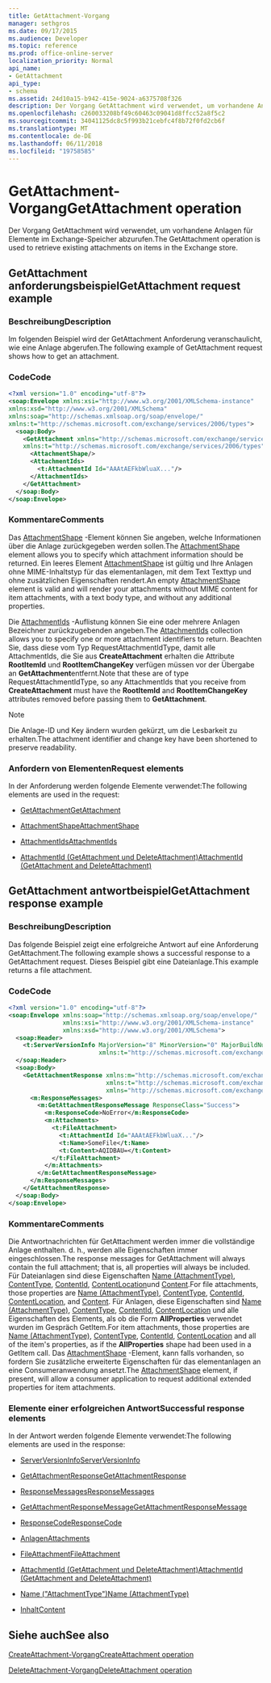 ```yaml
---
title: GetAttachment-Vorgang
manager: sethgros
ms.date: 09/17/2015
ms.audience: Developer
ms.topic: reference
ms.prod: office-online-server
localization_priority: Normal
api_name:
- GetAttachment
api_type:
- schema
ms.assetid: 24d10a15-b942-415e-9024-a6375708f326
description: Der Vorgang GetAttachment wird verwendet, um vorhandene Anlagen für Elemente im Exchange-Speicher abzurufen.
ms.openlocfilehash: c260033208bf49c60463c09041d8ffcc52a8f5c2
ms.sourcegitcommit: 34041125dc8c5f993b21cebfc4f8b72f0fd2cb6f
ms.translationtype: MT
ms.contentlocale: de-DE
ms.lasthandoff: 06/11/2018
ms.locfileid: "19758585"
---
```

# <a name="getattachment-operation"></a><span data-ttu-id="39c82-103">GetAttachment-Vorgang</span><span class="sxs-lookup"><span data-stu-id="39c82-103">GetAttachment operation</span></span>

<span data-ttu-id="39c82-104">Der Vorgang GetAttachment wird verwendet, um vorhandene Anlagen für Elemente im Exchange-Speicher abzurufen.</span><span class="sxs-lookup"><span data-stu-id="39c82-104">The GetAttachment operation is used to retrieve existing attachments on items in the Exchange store.</span></span>
  
## <a name="getattachment-request-example"></a><span data-ttu-id="39c82-105">GetAttachment anforderungsbeispiel</span><span class="sxs-lookup"><span data-stu-id="39c82-105">GetAttachment request example</span></span>

### <a name="description"></a><span data-ttu-id="39c82-106">Beschreibung</span><span class="sxs-lookup"><span data-stu-id="39c82-106">Description</span></span>

<span data-ttu-id="39c82-107">Im folgenden Beispiel wird der GetAttachment Anforderung veranschaulicht, wie eine Anlage abgerufen.</span><span class="sxs-lookup"><span data-stu-id="39c82-107">The following example of GetAttachment request shows how to get an attachment.</span></span>
  
### <a name="code"></a><span data-ttu-id="39c82-108">Code</span><span class="sxs-lookup"><span data-stu-id="39c82-108">Code</span></span>

```XML
<?xml version="1.0" encoding="utf-8"?>
<soap:Envelope xmlns:xsi="http://www.w3.org/2001/XMLSchema-instance"
xmlns:xsd="http://www.w3.org/2001/XMLSchema"
xmlns:soap="http://schemas.xmlsoap.org/soap/envelope/"
xmlns:t="http://schemas.microsoft.com/exchange/services/2006/types">
  <soap:Body>
    <GetAttachment xmlns="http://schemas.microsoft.com/exchange/services/2006/messages"
    xmlns:t="http://schemas.microsoft.com/exchange/services/2006/types">
      <AttachmentShape/>
      <AttachmentIds>
        <t:AttachmentId Id="AAAtAEFkbWluaX..."/>
      </AttachmentIds>
    </GetAttachment>
  </soap:Body>
</soap:Envelope>
```

### <a name="comments"></a><span data-ttu-id="39c82-109">Kommentare</span><span class="sxs-lookup"><span data-stu-id="39c82-109">Comments</span></span>

<span data-ttu-id="39c82-110">Das [AttachmentShape](attachmentshape.md) -Element können Sie angeben, welche Informationen über die Anlage zurückgegeben werden sollen.</span><span class="sxs-lookup"><span data-stu-id="39c82-110">The [AttachmentShape](attachmentshape.md) element allows you to specify which attachment information should be returned.</span></span> <span data-ttu-id="39c82-111">Ein leeres Element [AttachmentShape](attachmentshape.md) ist gültig und Ihre Anlagen ohne MIME-Inhaltstyp für das elementanlagen, mit dem Text Texttyp und ohne zusätzlichen Eigenschaften rendert.</span><span class="sxs-lookup"><span data-stu-id="39c82-111">An empty [AttachmentShape](attachmentshape.md) element is valid and will render your attachments without MIME content for item attachments, with a text body type, and without any additional properties.</span></span> 
  
<span data-ttu-id="39c82-112">Die [AttachmentIds](attachmentids.md) -Auflistung können Sie eine oder mehrere Anlagen Bezeichner zurückzugebenden angeben.</span><span class="sxs-lookup"><span data-stu-id="39c82-112">The [AttachmentIds](attachmentids.md) collection allows you to specify one or more attachment identifiers to return.</span></span> <span data-ttu-id="39c82-113">Beachten Sie, dass diese vom Typ RequestAttachmentIdType, damit alle AttachmentIds, die Sie aus **CreateAttachment** erhalten die Attribute **RootItemId** und **RootItemChangeKey** verfügen müssen vor der Übergabe an **GetAttachment**entfernt.</span><span class="sxs-lookup"><span data-stu-id="39c82-113">Note that these are of type RequestAttachmentIdType, so any AttachmentIds that you receive from **CreateAttachment** must have the **RootItemId** and **RootItemChangeKey** attributes removed before passing them to **GetAttachment**.</span></span>
  
> [!NOTE]
> <span data-ttu-id="39c82-114">Die Anlage-ID und Key ändern wurden gekürzt, um die Lesbarkeit zu erhalten.</span><span class="sxs-lookup"><span data-stu-id="39c82-114">The attachment identifier and change key have been shortened to preserve readability.</span></span> 
  
### <a name="request-elements"></a><span data-ttu-id="39c82-115">Anfordern von Elementen</span><span class="sxs-lookup"><span data-stu-id="39c82-115">Request elements</span></span>

<span data-ttu-id="39c82-116">In der Anforderung werden folgende Elemente verwendet:</span><span class="sxs-lookup"><span data-stu-id="39c82-116">The following elements are used in the request:</span></span>
  
- [<span data-ttu-id="39c82-117">GetAttachment</span><span class="sxs-lookup"><span data-stu-id="39c82-117">GetAttachment</span></span>](getattachment.md)
    
- [<span data-ttu-id="39c82-118">AttachmentShape</span><span class="sxs-lookup"><span data-stu-id="39c82-118">AttachmentShape</span></span>](attachmentshape.md)
    
- [<span data-ttu-id="39c82-119">AttachmentIds</span><span class="sxs-lookup"><span data-stu-id="39c82-119">AttachmentIds</span></span>](attachmentids.md)
    
- [<span data-ttu-id="39c82-120">AttachmentId (GetAttachment und DeleteAttachment)</span><span class="sxs-lookup"><span data-stu-id="39c82-120">AttachmentId (GetAttachment and DeleteAttachment)</span></span>](attachmentid-getattachment-and-deleteattachment.md)
    
## <a name="getattachment-response-example"></a><span data-ttu-id="39c82-121">GetAttachment antwortbeispiel</span><span class="sxs-lookup"><span data-stu-id="39c82-121">GetAttachment response example</span></span>

### <a name="description"></a><span data-ttu-id="39c82-122">Beschreibung</span><span class="sxs-lookup"><span data-stu-id="39c82-122">Description</span></span>

<span data-ttu-id="39c82-123">Das folgende Beispiel zeigt eine erfolgreiche Antwort auf eine Anforderung GetAttachment.</span><span class="sxs-lookup"><span data-stu-id="39c82-123">The following example shows a successful response to a GetAttachment request.</span></span> <span data-ttu-id="39c82-124">Dieses Beispiel gibt eine Dateianlage.</span><span class="sxs-lookup"><span data-stu-id="39c82-124">This example returns a file attachment.</span></span>
  
### <a name="code"></a><span data-ttu-id="39c82-125">Code</span><span class="sxs-lookup"><span data-stu-id="39c82-125">Code</span></span>

```XML
<?xml version="1.0" encoding="utf-8"?>
<soap:Envelope xmlns:soap="http://schemas.xmlsoap.org/soap/envelope/" 
               xmlns:xsi="http://www.w3.org/2001/XMLSchema-instance" 
               xmlns:xsd="http://www.w3.org/2001/XMLSchema">
  <soap:Header>
    <t:ServerVersionInfo MajorVersion="8" MinorVersion="0" MajorBuildNumber="662" MinorBuildNumber="0" 
                         xmlns:t="http://schemas.microsoft.com/exchange/services/2006/types"/>
  </soap:Header>
  <soap:Body>
    <GetAttachmentResponse xmlns:m="http://schemas.microsoft.com/exchange/services/2006/messages" 
                           xmlns:t="http://schemas.microsoft.com/exchange/services/2006/types" 
                           xmlns="http://schemas.microsoft.com/exchange/services/2006/messages">
      <m:ResponseMessages>
        <m:GetAttachmentResponseMessage ResponseClass="Success">
          <m:ResponseCode>NoError</m:ResponseCode>
          <m:Attachments>
            <t:FileAttachment>
              <t:AttachmentId Id="AAAtAEFkbWluaX..."/>
              <t:Name>SomeFile</t:Name>
              <t:Content>AQIDBAU=</t:Content>
            </t:FileAttachment>
          </m:Attachments>
        </m:GetAttachmentResponseMessage>
      </m:ResponseMessages>
    </GetAttachmentResponse>
  </soap:Body>
</soap:Envelope>
```

### <a name="comments"></a><span data-ttu-id="39c82-126">Kommentare</span><span class="sxs-lookup"><span data-stu-id="39c82-126">Comments</span></span>

<span data-ttu-id="39c82-127">Die Antwortnachrichten für GetAttachment werden immer die vollständige Anlage enthalten. d. h., werden alle Eigenschaften immer eingeschlossen.</span><span class="sxs-lookup"><span data-stu-id="39c82-127">The response messages for GetAttachment will always contain the full attachment; that is, all properties will always be included.</span></span> <span data-ttu-id="39c82-128">Für Dateianlagen sind diese Eigenschaften [Name (AttachmentType)](name-attachmenttype.md), [ContentType](contenttype.md), [ContentId](contentid.md), [ContentLocation](contentlocation.md)und [Content](content.md).</span><span class="sxs-lookup"><span data-stu-id="39c82-128">For file attachments, those properties are [Name (AttachmentType)](name-attachmenttype.md), [ContentType](contenttype.md), [ContentId](contentid.md), [ContentLocation](contentlocation.md), and [Content](content.md).</span></span> <span data-ttu-id="39c82-129">Für Anlagen, diese Eigenschaften sind [Name (AttachmentType)](name-attachmenttype.md), [ContentType](contenttype.md), [ContentId](contentid.md), [ContentLocation](contentlocation.md) und alle Eigenschaften des Elements, als ob die Form **AllProperties** verwendet wurden im Gespräch GetItem.</span><span class="sxs-lookup"><span data-stu-id="39c82-129">For item attachments, those properties are [Name (AttachmentType)](name-attachmenttype.md), [ContentType](contenttype.md), [ContentId](contentid.md), [ContentLocation](contentlocation.md) and all of the item's properties, as if the **AllProperties** shape had been used in a GetItem call.</span></span> <span data-ttu-id="39c82-130">Das [AttachmentShape](attachmentshape.md) -Element, kann falls vorhanden, so fordern Sie zusätzliche erweiterte Eigenschaften für das elementanlagen an eine Consumeranwendung ansetzt.</span><span class="sxs-lookup"><span data-stu-id="39c82-130">The [AttachmentShape](attachmentshape.md) element, if present, will allow a consumer application to request additional extended properties for item attachments.</span></span> 
  
### <a name="successful-response-elements"></a><span data-ttu-id="39c82-131">Elemente einer erfolgreichen Antwort</span><span class="sxs-lookup"><span data-stu-id="39c82-131">Successful response elements</span></span>

<span data-ttu-id="39c82-132">In der Antwort werden folgende Elemente verwendet:</span><span class="sxs-lookup"><span data-stu-id="39c82-132">The following elements are used in the response:</span></span>
  
- [<span data-ttu-id="39c82-133">ServerVersionInfo</span><span class="sxs-lookup"><span data-stu-id="39c82-133">ServerVersionInfo</span></span>](serverversioninfo.md)
    
- [<span data-ttu-id="39c82-134">GetAttachmentResponse</span><span class="sxs-lookup"><span data-stu-id="39c82-134">GetAttachmentResponse</span></span>](getattachmentresponse.md)
    
- [<span data-ttu-id="39c82-135">ResponseMessages</span><span class="sxs-lookup"><span data-stu-id="39c82-135">ResponseMessages</span></span>](responsemessages.md)
    
- [<span data-ttu-id="39c82-136">GetAttachmentResponseMessage</span><span class="sxs-lookup"><span data-stu-id="39c82-136">GetAttachmentResponseMessage</span></span>](getattachmentresponsemessage.md)
    
- [<span data-ttu-id="39c82-137">ResponseCode</span><span class="sxs-lookup"><span data-stu-id="39c82-137">ResponseCode</span></span>](responsecode.md)
    
- [<span data-ttu-id="39c82-138">Anlagen</span><span class="sxs-lookup"><span data-stu-id="39c82-138">Attachments</span></span>](attachments-ex15websvcsotherref.md)
    
- [<span data-ttu-id="39c82-139">FileAttachment</span><span class="sxs-lookup"><span data-stu-id="39c82-139">FileAttachment</span></span>](fileattachment.md)
    
- [<span data-ttu-id="39c82-140">AttachmentId (GetAttachment und DeleteAttachment)</span><span class="sxs-lookup"><span data-stu-id="39c82-140">AttachmentId (GetAttachment and DeleteAttachment)</span></span>](attachmentid-getattachment-and-deleteattachment.md)
    
- [<span data-ttu-id="39c82-141">Name ("AttachmentType")</span><span class="sxs-lookup"><span data-stu-id="39c82-141">Name (AttachmentType)</span></span>](name-attachmenttype.md)
    
- [<span data-ttu-id="39c82-142">Inhalt</span><span class="sxs-lookup"><span data-stu-id="39c82-142">Content</span></span>](content.md)
    
## <a name="see-also"></a><span data-ttu-id="39c82-143">Siehe auch</span><span class="sxs-lookup"><span data-stu-id="39c82-143">See also</span></span>



[<span data-ttu-id="39c82-144">CreateAttachment-Vorgang</span><span class="sxs-lookup"><span data-stu-id="39c82-144">CreateAttachment operation</span></span>](createattachment-operation.md)
  
[<span data-ttu-id="39c82-145">DeleteAttachment-Vorgang</span><span class="sxs-lookup"><span data-stu-id="39c82-145">DeleteAttachment operation</span></span>](deleteattachment-operation.md)

